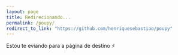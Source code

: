 ```yaml
---
layout: page
title: Redirecionando...
permalink: /poupy/
redirect_to_link: "https://github.com/henriquesebastiao/poupy"
---
```


Estou te eviando para a página de destino ⚡